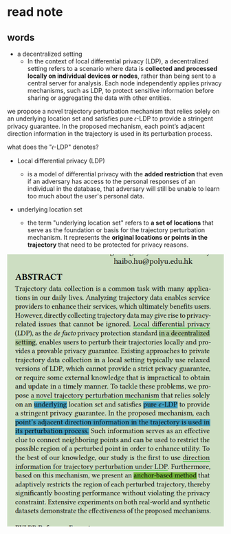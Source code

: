 # read note

## words

- a decentralized setting
  - In the context of local differential privacy (LDP), a decentralized setting refers to a scenario where data is **collected and processed locally on individual devices or nodes**, rather than being sent to a central server for analysis. Each node independently applies privacy mechanisms, such as LDP, to protect sensitive information before sharing or aggregating the data with other entities.

we propose a novel trajectory perturbation mechanism that relies solely on an underlying location set and satisfies pure 𝜖-LDP to provide a stringent privacy guarantee. In the proposed mechanism, each point’s adjacent direction information in the trajectory is used in its perturbation process.

what does the "𝜖-LDP" denotes?

- Local differential privacy (LDP)
  - is a model of differential privacy with the **added restriction** that even if an adversary has access to the personal responses of an individual in the database, that adversary will still be unable to learn too much about the user's personal data.

- underlying location set
  - the term "underlying location set" refers to **a set of locations** that serve as the foundation or basis for the trajectory perturbation mechanism. It represents the **original locations or points in the trajectory** that need to be protected for privacy reasons.

![20230729235531](https://raw.githubusercontent.com/Logible/Image/main/note_image/20230729235531.png)
